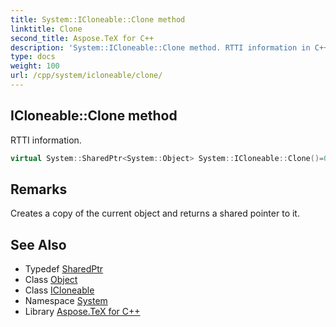 ```yaml
---
title: System::ICloneable::Clone method
linktitle: Clone
second_title: Aspose.TeX for C++
description: 'System::ICloneable::Clone method. RTTI information in C++.'
type: docs
weight: 100
url: /cpp/system/icloneable/clone/
---
```

## ICloneable::Clone method


RTTI information.

```cpp
virtual System::SharedPtr<System::Object> System::ICloneable::Clone()=0
```

## Remarks


Creates a copy of the current object and returns a shared pointer to it. 
## See Also

* Typedef [SharedPtr](../../sharedptr/)
* Class [Object](../../object/)
* Class [ICloneable](../)
* Namespace [System](../../)
* Library [Aspose.TeX for C++](../../../)
